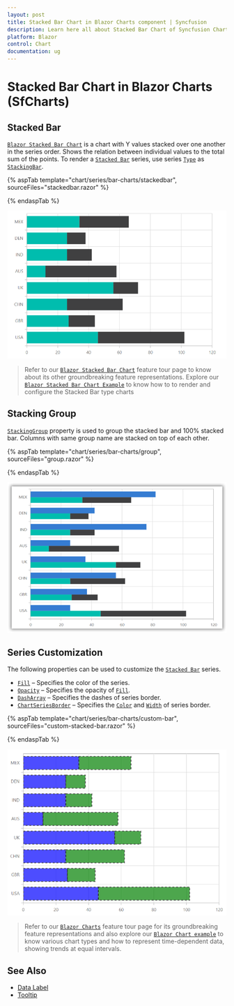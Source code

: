 ```yaml
---
layout: post
title: Stacked Bar Chart in Blazor Charts component | Syncfusion
description: Learn here all about Stacked Bar Chart of Syncfusion Charts (SfCharts) component and more.
platform: Blazor
control: Chart
documentation: ug
---
```


# Stacked Bar Chart in Blazor Charts (SfCharts)

## Stacked Bar

[`Blazor Stacked Bar Chart`](https://www.syncfusion.com/blazor-components/blazor-charts/chart-types/stacked-bar-chart) is a chart with Y values stacked over one another in the series order. Shows the relation between individual values to the total sum of the points. To render a [`Stacked Bar`](https://www.syncfusion.com/blazor-components/blazor-charts/chart-types/stacked-bar-chart) series, use series [`Type`](https://help.syncfusion.com/cr/blazor/Syncfusion.Blazor~Syncfusion.Blazor.Charts.ChartSeries~Type.html) as [`StackingBar`](https://help.syncfusion.com/cr/blazor/Syncfusion.Blazor.Charts.ChartSeriesType.html#Syncfusion_Blazor_Charts_ChartSeriesType_StackingBar).

{% aspTab template="chart/series/bar-charts/stackedbar", sourceFiles="stackedbar.razor" %}

{% endaspTab %}

![Stacked Bar](../images/chart-types-images/stackedbar.png)

> Refer to our [`Blazor Stacked Bar Chart`](https://www.syncfusion.com/blazor-components/blazor-charts/chart-types/stacked-bar-chart) feature tour page to know about its other groundbreaking feature representations. Explore our [`Blazor Stacked Bar Chart Example`](https://blazor.syncfusion.com/demos/chart/stacked-bar?theme=bootstrap4) to know how to to render and configure the Stacked Bar type charts

## Stacking Group

[`StackingGroup`](https://help.syncfusion.com/cr/blazor/Syncfusion.Blazor.Charts.ChartSeries.html#Syncfusion_Blazor_Charts_ChartSeries_StackingGroup) property is used to group the stacked bar and 100% stacked bar. Columns with same group name are stacked on top of each other.

{% aspTab template="chart/series/bar-charts/group", sourceFiles="group.razor" %}

{% endaspTab %}

![Stacking Group](../images/chart-types-images/groupbar.png)

## Series Customization

The following properties can be used to customize the [`Stacked Bar`](https://help.syncfusion.com/cr/blazor/Syncfusion.Blazor.Charts.ChartSeriesType.html#Syncfusion_Blazor_Charts_ChartSeriesType_StackingBar) series.

* [`Fill`](https://help.syncfusion.com/cr/blazor/Syncfusion.Blazor.Charts.ChartSeries.html#Syncfusion_Blazor_Charts_ChartSeries_Fill) – Specifies the color of the series.
* [`Opacity`](https://help.syncfusion.com/cr/blazor/Syncfusion.Blazor.Charts.ChartSeries.html#Syncfusion_Blazor_Charts_ChartSeries_Opacity) – Specifies the opacity of [`Fill`](https://help.syncfusion.com/cr/blazor/Syncfusion.Blazor.Charts.ChartSeries.html#Syncfusion_Blazor_Charts_ChartSeries_Fill).
* [`DashArray`](https://help.syncfusion.com/cr/blazor/Syncfusion.Blazor.Charts.ChartSeries.html#Syncfusion_Blazor_Charts_ChartSeries_DashArray) – Specifies the dashes of series border.
* [`ChartSeriesBorder`](https://help.syncfusion.com/cr/blazor/Syncfusion.Blazor.Charts.ChartSeriesBorder.html) – Specifies the [`Color`](https://help.syncfusion.com/cr/blazor/Syncfusion.Blazor.Charts.ChartCommonBorder.html#Syncfusion_Blazor_Charts_ChartCommonBorder_Color) and [`Width`](https://help.syncfusion.com/cr/blazor/Syncfusion.Blazor.Charts.ChartCommonBorder.html#Syncfusion_Blazor_Charts_ChartCommonBorder_Width) of series border.

{% aspTab template="chart/series/bar-charts/custom-bar", sourceFiles="custom-stacked-bar.razor" %}

{% endaspTab %}

![Custom Stacked bar](../images/chart-types-images/custom-stacked-bar.png)

> Refer to our [`Blazor Charts`](https://www.syncfusion.com/blazor-components/blazor-charts) feature tour page for its groundbreaking feature representations and also explore our [`Blazor Chart example`](https://blazor.syncfusion.com/demos/chart/line?theme=bootstrap4) to know various chart types and how to represent time-dependent data, showing trends at equal intervals.

## See Also

* [Data Label](../data-labels)
* [Tooltip](../tool-tip)
